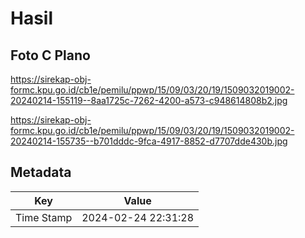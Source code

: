 # Hasil

## Foto C Plano

https://sirekap-obj-formc.kpu.go.id/cb1e/pemilu/ppwp/15/09/03/20/19/1509032019002-20240214-155119--8aa1725c-7262-4200-a573-c948614808b2.jpg

https://sirekap-obj-formc.kpu.go.id/cb1e/pemilu/ppwp/15/09/03/20/19/1509032019002-20240214-155735--b701dddc-9fca-4917-8852-d7707dde430b.jpg


## Metadata

| Key        | Value               |
| ---------- | ------------------- |
| Time Stamp | 2024-02-24 22:31:28 |



